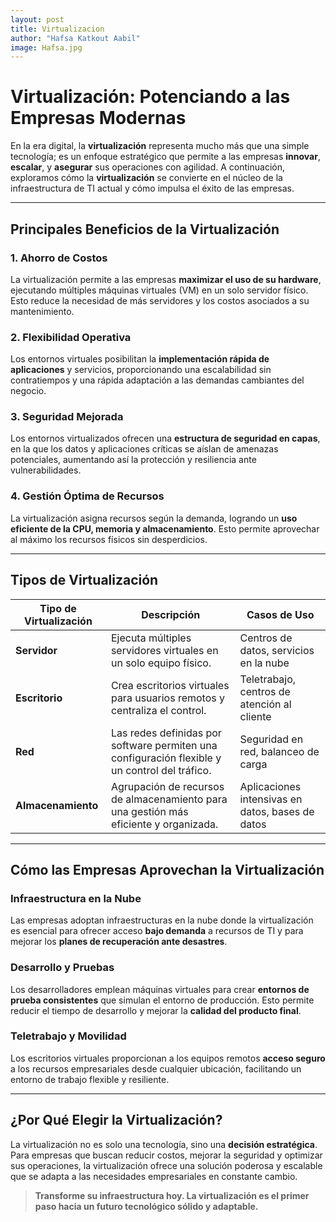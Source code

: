 ```yaml
---
layout: post
title: Virtualizacion
author: "Hafsa Katkout Aabil"
image: Hafsa.jpg
---
```

# Virtualización: Potenciando a las Empresas Modernas

En la era digital, la **virtualización** representa mucho más que una simple tecnología; es un enfoque estratégico que permite a las empresas **innovar**, **escalar**, y **asegurar** sus operaciones con agilidad. A continuación, exploramos cómo la **virtualización** se convierte en el núcleo de la infraestructura de TI actual y cómo impulsa el éxito de las empresas.

---

## Principales Beneficios de la Virtualización

### 1. Ahorro de Costos

La virtualización permite a las empresas **maximizar el uso de su hardware**, ejecutando múltiples máquinas virtuales (VM) en un solo servidor físico. Esto reduce la necesidad de más servidores y los costos asociados a su mantenimiento.

### 2. Flexibilidad Operativa

Los entornos virtuales posibilitan la **implementación rápida de aplicaciones** y servicios, proporcionando una escalabilidad sin contratiempos y una rápida adaptación a las demandas cambiantes del negocio.

### 3. Seguridad Mejorada

Los entornos virtualizados ofrecen una **estructura de seguridad en capas**, en la que los datos y aplicaciones críticas se aíslan de amenazas potenciales, aumentando así la protección y resiliencia ante vulnerabilidades.

### 4. Gestión Óptima de Recursos

La virtualización asigna recursos según la demanda, logrando un **uso eficiente de la CPU, memoria y almacenamiento**. Esto permite aprovechar al máximo los recursos físicos sin desperdicios.

---

## Tipos de Virtualización

| Tipo de Virtualización     | Descripción                                                                                       | Casos de Uso                             |
|----------------------------|---------------------------------------------------------------------------------------------------|------------------------------------------|
| **Servidor**               | Ejecuta múltiples servidores virtuales en un solo equipo físico.                                  | Centros de datos, servicios en la nube   |
| **Escritorio**             | Crea escritorios virtuales para usuarios remotos y centraliza el control.                         | Teletrabajo, centros de atención al cliente |
| **Red**                    | Las redes definidas por software permiten una configuración flexible y un control del tráfico.    | Seguridad en red, balanceo de carga      |
| **Almacenamiento**         | Agrupación de recursos de almacenamiento para una gestión más eficiente y organizada.            | Aplicaciones intensivas en datos, bases de datos |

---

## Cómo las Empresas Aprovechan la Virtualización

### Infraestructura en la Nube

Las empresas adoptan infraestructuras en la nube donde la virtualización es esencial para ofrecer acceso **bajo demanda** a recursos de TI y para mejorar los **planes de recuperación ante desastres**.

### Desarrollo y Pruebas

Los desarrolladores emplean máquinas virtuales para crear **entornos de prueba consistentes** que simulan el entorno de producción. Esto permite reducir el tiempo de desarrollo y mejorar la **calidad del producto final**.

### Teletrabajo y Movilidad

Los escritorios virtuales proporcionan a los equipos remotos **acceso seguro** a los recursos empresariales desde cualquier ubicación, facilitando un entorno de trabajo flexible y resiliente.

---

## ¿Por Qué Elegir la Virtualización?

La virtualización no es solo una tecnología, sino una **decisión estratégica**. Para empresas que buscan reducir costos, mejorar la seguridad y optimizar sus operaciones, la virtualización ofrece una solución poderosa y escalable que se adapta a las necesidades empresariales en constante cambio. 

> **Transforme su infraestructura hoy. La virtualización es el primer paso hacia un futuro tecnológico sólido y adaptable.**
